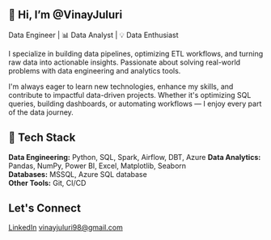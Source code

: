 ## 👋 Hi, I’m @VinayJuluri

Data Engineer | 📊 Data Analyst | 💡 Data Enthusiast

I specialize in building data pipelines, optimizing ETL workflows, and turning raw data into actionable insights. Passionate about solving real-world problems with data engineering and analytics tools.

I'm always eager to learn new technologies, enhance my skills, and contribute to impactful data-driven projects. Whether it's optimizing SQL queries, building dashboards, or automating workflows — I enjoy every part of the data journey.

## 🔧 Tech Stack

**Data Engineering:** Python, SQL, Spark, Airflow, DBT, Azure
**Data Analytics:** Pandas, NumPy, Power BI, Excel, Matplotlib, Seaborn  
**Databases:** MSSQL, Azure SQL database  
**Other Tools:** Git, CI/CD

## Let's Connect
[LinkedIn](https://linkedin.com/in/vinay-juluri-6b8227168)
vinayjuluri98@gmail.com

